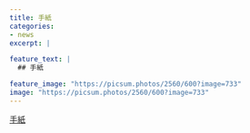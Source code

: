 ```yaml
---
title: 手紙
categories:
- news
excerpt: |

feature_text: |
  ## 手紙

feature_image: "https://picsum.photos/2560/600?image=733"
image: "https://picsum.photos/2560/600?image=733"
---
```


[手紙](https://www.necoweb.com/neco/program/detail.php?id=1326&)
